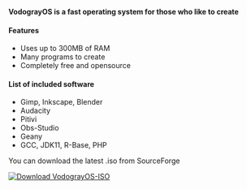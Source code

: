 **VodograyOS is a fast operating system for those who like to create**


#### Features
- Uses up to 300MB of RAM
- Many programs to create
- Completely free and opensource

#### List of included software
- Gimp, Inkscape, Blender
- Audacity
- Pitivi 
- Obs-Studio
- Geany
- GCC, JDK11, R-Base, PHP

You can download the latest .iso from SourceForge

[![Download VodograyOS-ISO](https://a.fsdn.com/con/app/sf-download-button)](https://sourceforge.net/projects/vodograyos-iso/files/latest/download)
